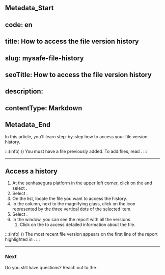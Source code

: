 ## Metadata_Start 
## code: en
## title: How to access the file version history 
## slug: mysafe-file-history 
## seoTitle: How to access the file version history 
## description:  
## contentType: Markdown 
## Metadata_End
In this article, you'll learn step-by-step how to access your file version history.

:::(info) ()
You must have a file previously added. To add files, read .
:::
***
## Access a history

1. At the senhasegura platform in the upper left corner, click on the  and select .
2. Select . 
3. On the list, locate the file you want to access the history.
4. In the  column, next to the magnifying glass, click on the icon represented by the three vertical dots  of the selected item.
5. Select .
6. In the  window, you can see the report with all the versions.
    1. Click on the  to access detailed information about the file.

:::(info) ()
The most recent file version appears on the first line of the report highlighted in .
:::
***
### Next



 Do you still have questions? Reach out to the .